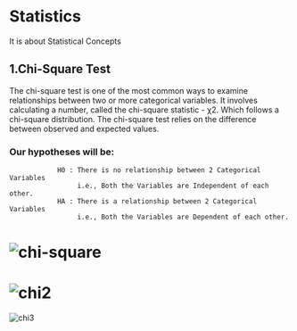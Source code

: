 # Statistics
It is about Statistical Concepts

## 1.Chi-Square Test
The chi-square test is one of the most common ways to examine relationships between two or more categorical variables. 
It involves calculating a number, called the chi-square statistic - χ2. Which follows a chi-square distribution. 
The chi-square test relies on the difference between observed and expected values.

### Our hypotheses will be:
                H0 : There is no relationship between 2 Categorical Variables
                     i.e., Both the Variables are Independent of each other.
                HA : There is a relationship between 2 Categorical Variables
                     i.e., Both the Variables are Dependent of each other.
                     
# ![chi-square](https://user-images.githubusercontent.com/42317258/50852656-2f441280-13a6-11e9-8630-24c645cd2951.PNG)
# ![chi2](https://user-images.githubusercontent.com/42317258/50853041-2d2e8380-13a7-11e9-866a-778ffc4136a7.PNG)
![chi3](https://user-images.githubusercontent.com/42317258/50853646-d0cc6380-13a8-11e9-97f1-c51a371f8f58.PNG)
